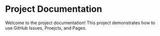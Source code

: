 # Project Documentation
Welcome to the project documentation!
This project demonstrates how to use GitHub Issues,
Proejcts, and Pages.